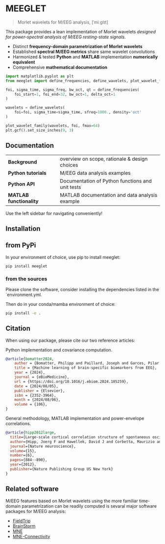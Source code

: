 # MEEGLET
> Morlet wavelets for M/EEG analysis, [ˈmiːglɪt]

This package provides a lean implementation of Morlet wavelets *designed for power-spectral analysis of M/EEG resting-state signals*.

- Distinct __frequency-domain parametrization of Morlet wavelets__
- Established __spectral M/EEG metrics__ share same wavelet convolutions
- Harmonized & tested __Python__ and __MATLAB__ implementation __numerically equivalent__
- Comprehensive __mathematical documentation__


```python
import matplotlib.pyplot as plt
from meeglet import define_frequencies, define_wavelets, plot_wavelet_family

foi, sigma_time, sigma_freq, bw_oct, qt = define_frequencies(
    foi_start=1, foi_end=32, bw_oct=1, delta_oct=1
)

wavelets = define_wavelets(
    foi=foi, sigma_time=sigma_time, sfreq=1000., density='oct'
)

plot_wavelet_family(wavelets, foi, fmax=64)
plt.gcf().set_size_inches(9, 3)
```

## Documentation
|                          |                                                  |
|:-------------------------|:-------------------------------------------------|
| __Background__           | overview on scope, rationale & design choices    |
| __Python tutorials__     | M/EEG data analysis examples                     |
| __Python API__           | Documentation of Python functions and unit tests |
| __MATLAB functionality__ | MATLAB documentation and data analysis example   |

Use the left sidebar for navigating conveniently!

## Installation

## from PyPi

In your environment of choice, use pip to install meeglet:

```bash
pip install meeglet
```

### from the sources

Please clone the software, consider installing the dependencies listed in the \`environment.yml.

Then do in your conda/mamba environment of choice:

``` bash
pip install -e .
```

## Citation

When using our package, please cite our two reference articles:

Python implementation and covariance computation.

``` bibtex
@article{bomatter2024,
	author = {Bomatter, Philipp and Paillard, Joseph and Garces, Pilar and Hipp, J{\"o}rg and Engemann, Denis-Alexander},
	title = {Machine learning of brain-specific biomarkers from EEG},
	year = {2024},
	journal = {eBioMedicine},
	url = {https://doi.org/10.1016/j.ebiom.2024.105259},
	date = {2024/08/05},
	publisher = {Elsevier},
	isbn = {2352-3964},
	month = {2024/08/06},
	volume = {106},
}
```

General methodology, MATLAB implementation and power-envelope correlations.

``` bibtex
@article{hipp2012large,
  title={Large-scale cortical correlation structure of spontaneous oscillatory activity},
  author={Hipp, Joerg F and Hawellek, David J and Corbetta, Maurizio and Siegel, Markus and Engel, Andreas K},
  journal={Nature neuroscience},
  volume={15},
  number={6},
  pages={884--890},
  year={2012},
  publisher={Nature Publishing Group US New York}
}
```

## Related software

M/EEG features based on Morlet wavelets using the more familiar time-domain parametrization can be readily computed is sevaral major software packages for M/EEG analysis:

- [FieldTrip](https://www.fieldtriptoolbox.org/)
- [BrainStorm](https://neuroimage.usc.edu/brainstorm/)
- [MNE](https://mne.tools/stable/index.html)
- [MNE-Connectivity](https://mne.tools/mne-connectivity/stable/index.html)
